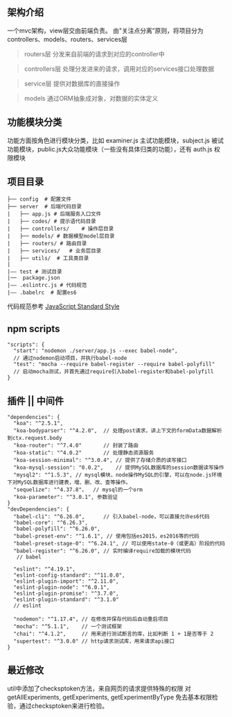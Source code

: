 ## 架构介绍
一个mvc架构，view层交由前端负责。
由"关注点分离”原则，将项目分为 controllers、models、routers、services层
> routers层
分发来自前端的请求到对应的controller中

> controllers层
处理分发进来的请求，调用对应的services接口处理数据

> service层
提供对数据库的直接操作

> models
通过ORM抽象成对象，对数据的实体定义

## 功能模块分类
功能方面按角色进行模块分类，比如 examiner.js 主试功能模块，subject.js 被试功能模块，public.js大众功能模块（一些没有具体归类的功能），还有 auth.js 权限模块

## 项目目录
```
├── config  # 配置文件
├── server  # 后端代码目录
|   ├── app.js # 后端服务入口文件
|   ├── codes/ # 提示语代码目录
|   ├── controllers/    # 操作层目录
|   ├── models/ # 数据模型model层目录
|   ├── routers/ # 路由目录
|   ├── services/   # 业务层目录
|   ├── utils/  # 工具类目录
|
|—— test # 测试目录
|──  package.json 
|—— .eslintrc.js # 代码规范
|—— .babelrc  # 配置es6
```

代码规范参考
[JavaScript Standard Style](https://github.com/standard/standard/blob/master/RULES.md)

## npm scripts
```
"scripts": {
  "start": "nodemon ./server/app.js --exec babel-node",
  // 通过nodemon启动项目，并执行babel-node
  "test": "mocha --require babel-register --require babel-polyfill"
  // 启动mocha测试，并首先通过require引入babel-register和babel-polyfill
}
```

## 插件 || 中间件
```
"dependencies": {
  "koa": "^2.5.1",     
  "koa-bodyparser": "^4.2.0",  // 处理post请求，讲上下文的formData数据解析到ctx.request.body
  "koa-router": "^7.4.0"       // 封装了路由
  "koa-static": "^4.0.2"       // 处理静态资源服务
  "koa-session-minimal": "^3.0.4", // 提供了存储介质的读写接口
  "koa-mysql-session": "0.0.2",    // 提供MySQL数据库的session数据读写操作
  "mysql2": "^1.5.3", // mysql模块，node操作MySQL的引擎，可以在node.js环境下对MySQL数据库进行建表，增、删、改、查等操作。
  "sequelize": "^4.37.8"，  // mysql的一个orm
  "koa-parameter": "^3.0.1", 参数验证
}
"devDependencies": {
  "babel-cli": "^6.26.0",      // 引入babel-node，可以直接允许es6代码
  "babel-core": "^6.26.3",
  "babel-polyfill": "^6.26.0",
  "babel-preset-env": "^1.6.1", // 使用包括es2015，es2016等的代码
  "babel-preset-stage-0": "^6.24.1", // 可以使用state-0（或更高）阶段的代码
  "babel-register": "^6.26.0", // 实时编译require加载的模块代码
   // babel

  "eslint": "^4.19.1",
  "eslint-config-standard": "^11.0.0",
  "eslint-plugin-import": "^2.11.0",
  "eslint-plugin-node": "^6.0.1",
  "eslint-plugin-promise": "^3.7.0",
  "eslint-plugin-standard": "^3.1.0"
  // eslint

  "nodemon": "^1.17.4", // 在修改并保存代码后自动重启项目
  "mocha": "^5.1.1",    // 一个测试框架
  "chai": "^4.1.2",     // 用来进行测试断言的库，比如判断 1 + 1是否等于 2
  "supertest": "^3.0.0" // http请求测试库，用来请求api接口
}
```

## 最近修改
util中添加了checksptoken方法，来自网页的请求提供特殊的权限
对getAllExperiments, getExperiments, getExperimentByType 免去基本权限检验，通过checksptoken来进行检验。
